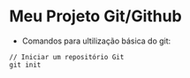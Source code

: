 # Meu Projeto Git/Github

- Comandos para ultilização básica do git:
```
// Iniciar um repositório Git
git init
```